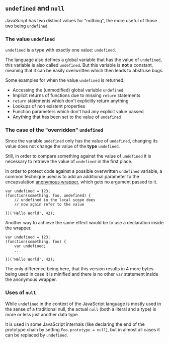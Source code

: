 ## `undefined` and `null`

JavaScript has two distinct values for "nothing", the more useful of those two
being `undefined`.

### The value `undefined`

`undefined` is a type with exactly one value: `undefined`.

The language also defines a global variable that has the value of `undefined`,
this variable is also called `undefined`. But this variable is **not** a constant,
meaning that it can be easily overwritten which then leads to abstruse bugs. 

Some examples for when the value `undefined` is returned:

 - Accessing the (unmodified) global variable `undefined`
 - Implicit returns of functions due to missing `return` statements
 - `return` statements which don't explicitly return anything
 - Lookups of non existent properties
 - Function parameters which don't had any explicit value passed
 - Anything that has been set to the value of `undefined`

### The case of the "overridden" `undefined`

Since the variable `undefined` only has the value of `undefined`, changing its 
value does not change the value of the **type** `undefined`.

Still, in order to compare something against the value of `undefined` it is
necessary to retrieve the value of `undefined` in the first place.

In order to protect code against a possible overwritten `undefined` variable, a 
common technique used is to add an additional parameter to the encapsulation
[anonymous wrapper](#scopes), which gets no argument passed to it.

    var undefined = 123;
    (function(something, foo, undefined) {
        // undefined in the local scope does 
        // now again refer to the value

    })('Hello World', 42);

Another way to achieve the same effect would be to use a declaration inside the 
wrapper.

    var undefined = 123;
    (function(something, foo) {
        var undefined;
        ...

    })('Hello World', 42);

The only difference being here, that this version results in 4 more bytes being
used in case it is minified and there is no other `var` statement inside the
anonymous wrapper.

### Uses of `null`

While `undefined` in the context of the JavaScript language is mostly used in
the sense of a traditional null, the actual `null` (both a literal and a type)
is more or less just another data type.

It is used in some JavaScript internals (like declaring the end of the
prototype chain by setting `Foo.prototype = null`), but in almost all cases it
can be replaced by `undefined`.

